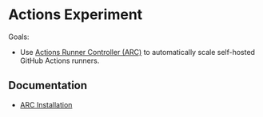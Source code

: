 # Actions Experiment

Goals:
- Use [Actions Runner Controller (ARC)](https://github.com/actions/actions-runner-controller/tree/master) to automatically scale self-hosted GitHub Actions runners.

## Documentation
- [ARC Installation](/docs/arc-installation.md)